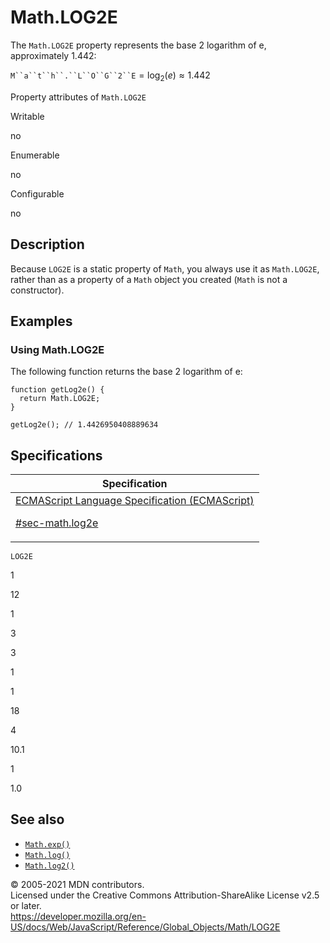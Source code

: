 # Math.LOG2E

The `Math.LOG2E` property represents the base 2 logarithm of e, approximately 1.442:

` M``a``t``h``.``L``O``G``2``E ` = log<sub>2</sub>(_e_) ≈ 1.442

Property attributes of `Math.LOG2E`

Writable

no

Enumerable

no

Configurable

no

## Description

Because `LOG2E` is a static property of `Math`, you always use it as `Math.LOG2E`, rather than as a property of a `Math` object you created (`Math` is not a constructor).

## Examples

### Using Math.LOG2E

The following function returns the base 2 logarithm of e:

    function getLog2e() {
      return Math.LOG2E;
    }

    getLog2e(); // 1.4426950408889634

## Specifications

<table><thead><tr class="header"><th>Specification</th></tr></thead><tbody><tr class="odd"><td><a href="https://tc39.es/ecma262/#sec-math.log2e">ECMAScript Language Specification (ECMAScript) 
<br/>

<span class="small">#sec-math.log2e</span></a></td></tr></tbody></table>

`LOG2E`

1

12

1

3

3

1

1

18

4

10.1

1

1.0

## See also

-   [`Math.exp()`](exp)
-   [`Math.log()`](log)
-   [`Math.log2()`](log2)

© 2005-2021 MDN contributors.  
Licensed under the Creative Commons Attribution-ShareAlike License v2.5 or later.  
<a href="https://developer.mozilla.org/en-US/docs/Web/JavaScript/Reference/Global_Objects/Math/LOG2E" class="_attribution-link">https://developer.mozilla.org/en-US/docs/Web/JavaScript/Reference/Global_Objects/Math/LOG2E</a>
